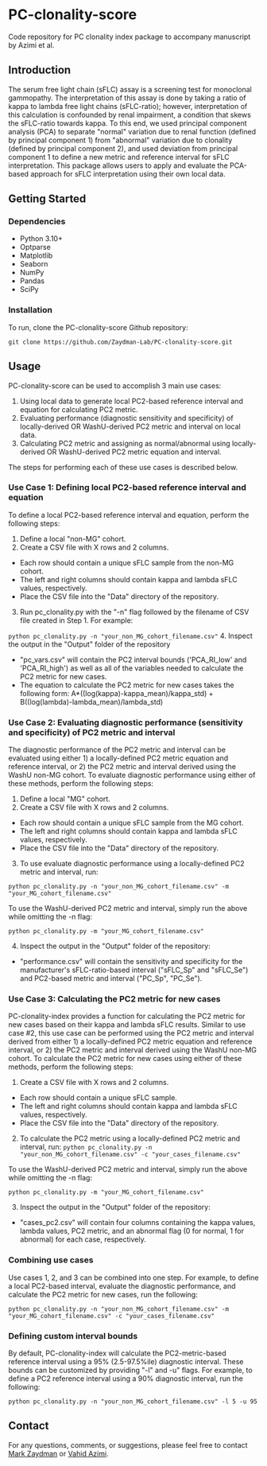 # PC-clonality-score
Code repository for PC clonality index package to accompany manuscript by Azimi et al.

## Introduction

The serum free light chain (sFLC) assay is a screening test for monoclonal gammopathy. The interpretation of this assay is done by taking a ratio of kappa to lambda free light chains (sFLC-ratio); however, interpretation of this calculation is confounded by renal impairment, a condition that skews the sFLC-ratio towards kappa. To this end, we used principal component analysis (PCA) to separate "normal" variation due to renal function (defined by principal component 1) from "abnormal" variation due to clonality (defined by principal component 2), and used deviation from principal component 1 to define a new metric and reference interval for sFLC interpretation. This package allows users to apply and evaluate the PCA-based approach for sFLC interpretation using their own local data. 

## Getting Started
### Dependencies
- Python 3.10+
- Optparse
- Matplotlib
- Seaborn
- NumPy
- Pandas
- SciPy

### Installation
To run, clone the PC-clonality-score Github repository:

```git clone https://github.com/Zaydman-Lab/PC-clonality-score.git```

## Usage
PC-clonality-score can be used to accomplish 3 main use cases:
1. Using local data to generate local PC2-based reference interval and equation for calculating PC2 metric.
2. Evaluating performance (diagnostic sensitivity and specificity) of locally-derived OR WashU-derived PC2 metric and interval on local data.
3. Calculating PC2 metric and assigning as normal/abnormal using locally-derived OR WashU-derived PC2 metric equation and interval.

The steps for performing each of these use cases is described below.

### Use Case 1: Defining local PC2-based reference interval and equation
To define a local PC2-based reference interval and equation, perform the following steps:
1. Define a local "non-MG" cohort.
2. Create a CSV file with X rows and 2 columns.
- Each row should contain a unique sFLC sample from the non-MG cohort. 
- The left and right columns should contain kappa and lambda sFLC values, respectively. 
- Place the CSV file into the "Data" directory of the repository. 
3. Run pc_clonality.py with the "-n" flag followed by the filename of CSV file created in Step 1. For example:

```python pc_clonality.py -n "your_non_MG_cohort_filename.csv"```
4. Inspect the output in the "Output" folder of the repository
- "pc_vars.csv" will contain the PC2 interval bounds ('PCA_RI_low' and 'PCA_RI_high') as well as all of the variables needed to calculate the PC2 metric for new cases. 
- The equation to calculate the PC2 metric for new cases takes the following form: A*((log(kappa)-kappa_mean)/kappa_std) + B((log(lambda)-lambda_mean)/lambda_std)

### Use Case 2: Evaluating diagnostic performance (sensitivity and specificity) of PC2 metric and interval
The diagnostic performance of the PC2 metric and interval can be evaluated using either 1) a locally-defined PC2 metric equation and reference interval, or 2) the PC2 metric and interval derived using the WashU non-MG cohort. To evaluate diagnostic performance using either of these methods, perform the following steps:
1. Define a local "MG" cohort.
2. Create a CSV file with X rows and 2 columns.
- Each row should contain a unique sFLC sample from the MG cohort. 
- The left and right columns should contain kappa and lambda sFLC values, respectively. 
- Place the CSV file into the "Data" directory of the repository. 
3. To use evaluate diagnostic performance using a locally-defined PC2 metric and interval, run:

```python pc_clonality.py -n "your_non_MG_cohort_filename.csv" -m "your_MG_cohort_filename.csv"```

To use the WashU-derived PC2 metric and interval, simply run the above while omitting the -n flag:

```python pc_clonality.py -m "your_MG_cohort_filename.csv"```

4. Inspect the output in the "Output" folder of the repository:
- "performance.csv" will contain the sensitivity and specificity for the manufacturer's sFLC-ratio-based interval ("sFLC_Sp" and "sFLC_Se") and PC2-based metric and interval ("PC_Sp", "PC_Se"). 

### Use Case 3: Calculating the PC2 metric for new cases
PC-clonality-index provides a function for calculating the PC2 metric for new cases based on their kappa and lambda sFLC results. Similar to use case #2, this use case can be performed using the PC2 metric and interval derived from either 1) a locally-defined PC2 metric equation and reference interval, or 2) the PC2 metric and interval derived using the WashU non-MG cohort. To calculate the PC2 metric for new cases using either of  these methods, perform the following steps:
1. Create a CSV file with X rows and 2 columns.
- Each row should contain a unique sFLC sample. 
- The left and right columns should contain kappa and lambda sFLC values, respectively. 
- Place the CSV file into the "Data" directory of the repository. 
2. To calculate the PC2 metric using a locally-defined PC2 metric and interval, run:
```python pc_clonality.py -n "your_non_MG_cohort_filename.csv" -c "your_cases_filename.csv"```

To use the WashU-derived PC2 metric and interval, simply run the above while omitting the -n flag:

```python pc_clonality.py -m "your_MG_cohort_filename.csv"```

3. Inspect the output in the "Output" folder of the repository:
- "cases_pc2.csv" will contain four columns containing the kappa values, lambda values, PC2 metric, and an abnormal flag (0 for normal, 1 for abnormal) for each case, respectively. 

### Combining use cases
Use cases 1, 2, and 3 can be combined into one step. For example, to define a local PC2-based interval, evaluate the diagnostic performance, and calculate the PC2 metric for new cases, run the following:

```python pc_clonality.py -n "your_non_MG_cohort_filename.csv" -m "your_MG_cohort_filename.csv" -c "your_cases_filename.csv"```

### Defining custom interval bounds
By default, PC-clonality-index will calculate the PC2-metric-based reference interval using a 95% (2.5-97.5%ile) diagnostic interval. These bounds can be customized by providing "-l" and -u" flags. For example, to define a PC2 reference interval using a 90% diagnostic interval, run the following:

```python pc_clonality.py -n "your_non_MG_cohort_filename.csv" -l 5 -u 95```

## Contact
For any questions, comments, or suggestions, please feel free to contact [Mark Zaydman](zaydmanm@wustl.edu) or [Vahid Azimi](a.vahid@wustl.edu).
